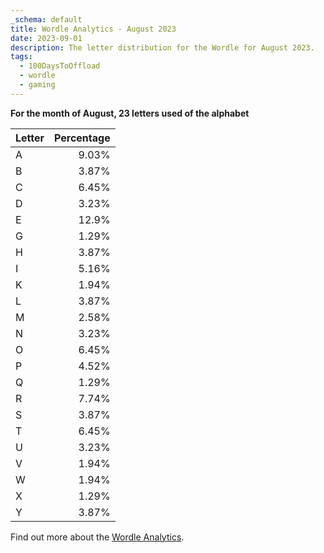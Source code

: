 ```yaml
---
_schema: default
title: Wordle Analytics - August 2023
date: 2023-09-01
description: The letter distribution for the Wordle for August 2023.
tags: 
  - 100DaysToOffload
  - wordle
  - gaming
---
```


**For the month of August, 23 letters used of the alphabet**

| Letter | Percentage 
| :--- | ---:|
| A | 9.03% |
| B | 3.87% |
| C | 6.45% |
| D | 3.23% |
| E | 12.9% |
| G | 1.29% |
| H | 3.87% |
| I | 5.16% |
| K | 1.94% |
| L | 3.87% |
| M | 2.58% |
| N | 3.23% |
| O | 6.45% |
| P | 4.52% |
| Q | 1.29% |
| R | 7.74% |
| S | 3.87% |
| T | 6.45% |
| U | 3.23% |
| V | 1.94% |
| W | 1.94% |
| X | 1.29% |
| Y | 3.87% |

Find out more about the [Wordle Analytics](/blog/wordle-analytics/).
